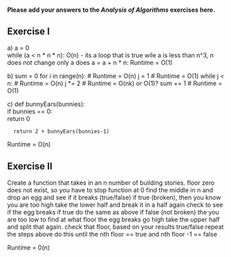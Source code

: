 #### Please add your answers to the ***Analysis of  Algorithms*** exercises here.

## Exercise I

a)
a = 0                   
while (a < n * n * n):  O(n) - its a loop that is true wile a is less than n^3, n does not change only a does
a = a + n * n: Runtime = O(1) 

b)
sum = 0
    for i in range(n): # Runtime = O(n)
        j = 1          # Runtime = O(1)
    while j < n:       # Runtime = O(n)
        j *= 2         # Runtime = O(nk) or O(1)?
        sum += 1       # Runtime = O(1)

c)
def bunnyEars(bunnies):             
      if bunnies == 0:                         
        return 0

      return 2 + bunnyEars(bunnies-1)

Runtime = O(n) 

## Exercise II
Create a function that takes in an n number of building stories.
    floor zero does not exist, so you have to stop function at 0
find the middle in n and drop an egg and see if it breaks (true/false)
    if true (broken), then you know you are too high
        take the lower half and break it in a half again
        check to see if the egg breaks if true do the same as above
    if false (not broken) the you are too low to find at what floor the egg breaks go high
        take the upper half and split that again. check that floor, based on your results true/false repeat the steps above
    do this until the nth floor == true and nth floor -1 == false

Runtime = 0(n)